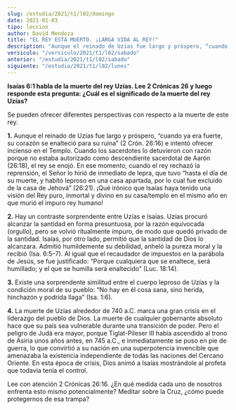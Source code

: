 ```yaml
---
slug: /estudia/2021/t1/l02/domingo
date: 2021-01-03
tipo: leccion
author: David Mendoza
title: "EL REY ESTÁ MUERTO. ¡LARGA VIDA AL REY!"
description: "Aunque el reinado de Uzías fue largo y próspero, “cuando ya era fuerte, su corazón se enalteció para su ruina”"
versiculo: "/versiculo/2021/t1/l02/sabado"
anterior: "/estudia/2021/t1/l02/sabado"
siguiente: "/estudia/2021/t1/l02/lunes"
---
```


**Isaías 6:1 habla de la muerte del rey Uzías. Lee 2
Crónicas 26 y luego responde esta pregunta: ¿Cuál es
el significado de la muerte del rey Uzías?**

Se pueden ofrecer diferentes perspectivas con respecto a la muerte de
este rey.


**1\.** Aunque el reinado de Uzías fue largo y próspero,
“cuando ya era fuerte, su corazón se enalteció para su
ruina” (2 Crón. 26:16) e intentó ofrecer incienso en
el Templo. Cuando los sacerdotes lo detuvieron con razón porque
no estaba autorizado como descendiente sacerdotal de Aarón
(26:18), el rey se enojó. En ese momento, cuando el rey
rechazó la reprensión, el Señor lo hirió de
inmediato de lepra, que tuvo “hasta el día de su muerte, y
habitó leproso en una casa apartada, por lo cual fue excluido de
la casa de Jehová” (26:21). ¡Qué irónico que
Isaías haya tenido una visión del Rey puro, inmortal y
divino en su casa/templo en el mismo año en que murió el
impuro rey humano!


**2\.** Hay un contraste sorprendente entre Uzías e
Isaías. Uzías procuró alcanzar la santidad en forma
presuntuosa, por la razón equivocada (orgullo), pero se
volvió ritualmente impuro, de modo que quedó privado de la
santidad. Isaías, por otro lado, permitió que la santidad de
Dios lo alcanzara. Admitió humildemente su debilidad, anheló
la pureza moral y la recibió (Isa. 6:5–7). Al igual que el
recaudador de impuestos en la parábola de Jesús, se fue
justificado: “Porque cualquiera que se enaltece, será
humillado; y el que se humilla será enaltecido” (Luc.
18:14).


**3\.** Existe una sorprendente similitud entre el cuerpo leproso de
Uzías y la condición moral de su pueblo: “No hay en
él cosa sana, sino herida, hinchazón y podrida llaga”
(Isa. 1:6).


**4\.** La muerte de Uzías alrededor de 740 a.C. marca una gran
crisis en el liderazgo del pueblo de Dios. La muerte de cualquier
gobernante absoluto hace que su país sea vulnerable durante una
transición de poder. Pero el peligro de Judá era mayor,
porque Tiglat-Pileser III había ascendido al trono de Asiria unos
años antes, en 745 a.C., e inmediatamente se puso en pie de
guerra, lo que convirtió a su nación en una superpotencia
invencible que amenazaba la existencia independiente de todas las
naciones del Cercano Oriente. En esta época de crisis, Dios
animó a Isaías mostrándole al profeta que todavía
tenía el control.


Lee con atención 2 Crónicas 26:16. ¿En qué medida
cada uno de nosotros enfrenta esto mismo potencialmente? Meditar sobre
la Cruz, ¿cómo puede protegernos de esa trampa?
